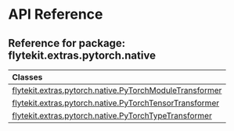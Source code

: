 # API Reference

## Reference for package: flytekit.extras.pytorch.native

| Classes  |
| :------------- |
| [flytekit.extras.pytorch.native.PyTorchModuleTransformer](flytekit_extras_pytorch_native_pytorchmoduletransformer) |
| [flytekit.extras.pytorch.native.PyTorchTensorTransformer](flytekit_extras_pytorch_native_pytorchtensortransformer) |
| [flytekit.extras.pytorch.native.PyTorchTypeTransformer](flytekit_extras_pytorch_native_pytorchtypetransformer) |
